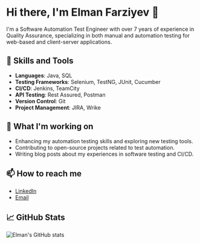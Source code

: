 # Hi there, I'm Elman Farziyev 👋

I'm a Software Automation Test Engineer with over 7 years of experience in Quality Assurance, specializing in both manual and automation testing for web-based and client-server applications.

## 🔧 Skills and Tools
- **Languages**: Java, SQL
- **Testing Frameworks**: Selenium, TestNG, JUnit, Cucumber
- **CI/CD**: Jenkins, TeamCity
- **API Testing**: Rest Assured, Postman
- **Version Control**: Git
- **Project Management**: JIRA, Wrike

## 🚀 What I'm working on
- Enhancing my automation testing skills and exploring new testing tools.
- Contributing to open-source projects related to test automation.
- Writing blog posts about my experiences in software testing and CI/CD.

## 📫 How to reach me
- [LinkedIn](https://www.linkedin.com/in/elman-farziyev/)
- [Email](mailto:elmanfarziyevv@gmail.com)

## 📈 GitHub Stats
![Elman's GitHub stats](https://github-readme-stats.vercel.app/api?username=yourusername&show_icons=true&theme=radical)
